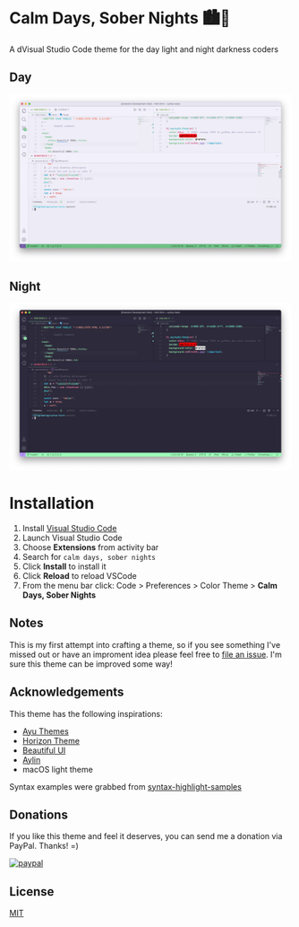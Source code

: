 # Calm Days, Sober Nights 🏙🌃

A dVisual Studio Code theme for the day light and night darkness coders

## Day
![Calm Days Theme Preview](day.png)

## Night
![Souber Nights Theme Preview](night.png)

# Installation

1.  Install [Visual Studio Code](https://code.visualstudio.com/)
2.  Launch Visual Studio Code
3.  Choose **Extensions** from activity bar
4.  Search for `calm days, sober nights`
5.  Click **Install** to install it
6.  Click **Reload** to reload VSCode
7.  From the menu bar click: Code > Preferences > Color Theme > **Calm Days, Sober Nights**

## Notes

This is my first attempt into crafting a theme, so if you see something I've missed out or have an improment idea please feel free to [file an issue](https://github.com/giovanicascaes/calm-days-sober-nights-theme-vscode/issues). I'm sure this theme can be improved some way!

## Acknowledgements

This theme has the following inspirations:

- [Ayu Themes](https://github.com/ayu-theme/vscode-ayu)
- [Horizon Theme](https://github.com/jolaleye/horizon-theme-vscode)
- [Beautiful UI](https://github.com/swashata/vscode-beautiful-ui)
- [Aylin](https://github.com/AhmedAbdulrahman/aylin-vscode-theme)
- macOS light theme

Syntax examples were grabbed from [syntax-highlight-samples](https://github.com/uloco/syntax-highlighting-samples)

## Donations

If you like this theme and feel it deserves, you can send me a donation via PayPal. Thanks! =)

[![paypal](https://www.paypalobjects.com/en_US/i/btn/btn_donateCC_LG.gif)](https://www.paypal.com/cgi-bin/webscr?cmd=_s-xclick&hosted_button_id=RBDEXSW3ZTVJY)

## License

[MIT](https://github.com/giovanicascaes/calm-days-sober-nights-theme-vscode/blob/master/LICENSE.md)